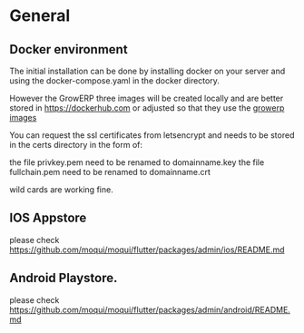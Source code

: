 # General


## Docker environment

The initial installation can be done by installing docker on your server and using the docker-compose.yaml  in the docker directory.

However the GrowERP three images will be created locally and are better stored in https://dockerhub.com or adjusted so that they use the [growerp images](https://hub.docker.com/search?q=growerp)

You can request the ssl certificates from letsencrypt and needs to be stored in the certs directory in the form of:

the file privkey.pem need to be renamed to domainname.key
the file fullchain.pem need to be renamed to domainname.crt

wild cards are working fine.

## IOS Appstore

please check https://github.com/moqui/moqui/flutter/packages/admin/ios/README.md

## Android Playstore.

please check https://github.com/moqui/moqui/flutter/packages/admin/android/README.md

